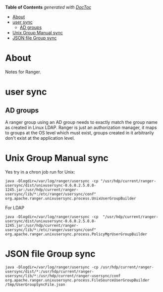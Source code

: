 <!-- START doctoc generated TOC please keep comment here to allow auto update -->
<!-- DON'T EDIT THIS SECTION, INSTEAD RE-RUN doctoc TO UPDATE -->
**Table of Contents**  *generated with [DocToc](https://github.com/thlorenz/doctoc)*

- [About](#about)
- [user sync](#user-sync)
  - [AD groups](#ad-groups)
- [Unix Group Manual sync](#unix-group-manual-sync)
- [JSON file Group sync](#json-file-group-sync)

<!-- END doctoc generated TOC please keep comment here to allow auto update -->

# About

Notes for Ranger. 

# user sync

## AD groups

A ranger group using an AD group needs to exactly match the group name as created in Linux LDAP. Ranger is just an authorization manager, it maps to groups at the OS level which must exist, groups created in it arbitrarily don't exist at the application level.

# Unix Group Manual sync

Yes try in a chron job run for Unix:

```
java -Dlogdir=/var/log/ranger/usersync -cp "/usr/hdp/current/ranger-usersync/dist/unixusersync-0.6.0.2.5.0.0-1245.jar:/usr/hdp/current/ranger-usersync/lib/*:/etc/ranger/usersync/conf" org.apache.ranger.unixusersync.process.UnixUserGroupBuilder
```

For LDAP
```
java -Dlogdir=/var/log/ranger/usersync -cp  "/usr/hdp/current/ranger-usersync/dist/unixusersync-0.6.0.2.5.0.0-1245.jar:/usr/hdp/current/ranger-usersync/lib/*:/etc/ranger/usersync/conf" org.apache.ranger.unixusersync.process.PolicyMgrUserGroupBuilder
```

# JSON file Group sync

```
java -Dlogdir=/var/log/ranger/usersync -cp /usr/hdp/current/ranger-usersync/dist/*:/usr/hdp/current/ranger-usersync/lib/*:/usr/hdp/current/ranger-usersync/conf org.apache.ranger.unixusersync.process.FileSourceUserGroupBuilder /tmp/UserGroupSyncFile.json
```

